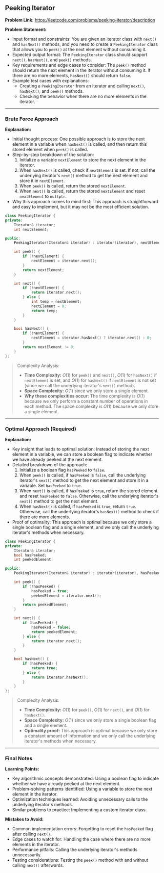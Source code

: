 ## Peeking Iterator
**Problem Link:** https://leetcode.com/problems/peeking-iterator/description

**Problem Statement:**
- Input format and constraints: You are given an iterator class with `next()` and `hasNext()` methods, and you need to create a `PeekingIterator` class that allows you to `peek()` at the next element without consuming it.
- Expected output format: The `PeekingIterator` class should support `next()`, `hasNext()`, and `peek()` methods.
- Key requirements and edge cases to consider: The `peek()` method should return the next element in the iterator without consuming it. If there are no more elements, `hasNext()` should return `false`.
- Example test cases with explanations:
  - Creating a `PeekingIterator` from an iterator and calling `next()`, `hasNext()`, and `peek()` methods.
  - Checking the behavior when there are no more elements in the iterator.

---

### Brute Force Approach

**Explanation:**
- Initial thought process: One possible approach is to store the next element in a variable when `hasNext()` is called, and then return this stored element when `peek()` is called.
- Step-by-step breakdown of the solution:
  1. Initialize a variable `nextElement` to store the next element in the iterator.
  2. When `hasNext()` is called, check if `nextElement` is set. If not, call the underlying iterator's `next()` method to get the next element and store it in `nextElement`.
  3. When `peek()` is called, return the stored `nextElement`.
  4. When `next()` is called, return the stored `nextElement` and reset `nextElement` to `nullptr`.
- Why this approach comes to mind first: This approach is straightforward and easy to implement, but it may not be the most efficient solution.

```cpp
class PeekingIterator {
private:
    Iterator& iterator;
    int nextElement;

public:
    PeekingIterator(Iterator& iterator) : iterator(iterator), nextElement(0) {}

    int peek() {
        if (!nextElement) {
            nextElement = iterator.next();
        }
        return nextElement;
    }

    int next() {
        if (!nextElement) {
            return iterator.next();
        } else {
            int temp = nextElement;
            nextElement = 0;
            return temp;
        }
    }

    bool hasNext() {
        if (!nextElement) {
            nextElement = iterator.hasNext() ? iterator.next() : 0;
        }
        return nextElement != 0;
    }
};
```

> Complexity Analysis:
> - **Time Complexity:** $O(1)$ for `peek()` and `next()`, $O(1)$ for `hasNext()` if `nextElement` is set, and $O(1)$ for `hasNext()` if `nextElement` is not set (since we call the underlying iterator's `next()` method).
> - **Space Complexity:** $O(1)$ since we only store a single element.
> - **Why these complexities occur:** The time complexity is $O(1)$ because we only perform a constant number of operations in each method. The space complexity is $O(1)$ because we only store a single element.

---

### Optimal Approach (Required)

**Explanation:**
- Key insight that leads to optimal solution: Instead of storing the next element in a variable, we can store a boolean flag to indicate whether we have already peeked at the next element.
- Detailed breakdown of the approach:
  1. Initialize a boolean flag `hasPeeked` to `false`.
  2. When `peek()` is called, if `hasPeeked` is `false`, call the underlying iterator's `next()` method to get the next element and store it in a variable. Set `hasPeeked` to `true`.
  3. When `next()` is called, if `hasPeeked` is `true`, return the stored element and reset `hasPeeked` to `false`. Otherwise, call the underlying iterator's `next()` method to get the next element.
  4. When `hasNext()` is called, if `hasPeeked` is `true`, return `true`. Otherwise, call the underlying iterator's `hasNext()` method to check if there are more elements.
- Proof of optimality: This approach is optimal because we only store a single boolean flag and a single element, and we only call the underlying iterator's methods when necessary.

```cpp
class PeekingIterator {
private:
    Iterator& iterator;
    bool hasPeeked;
    int peekedElement;

public:
    PeekingIterator(Iterator& iterator) : iterator(iterator), hasPeeked(false) {}

    int peek() {
        if (!hasPeeked) {
            hasPeeked = true;
            peekedElement = iterator.next();
        }
        return peekedElement;
    }

    int next() {
        if (hasPeeked) {
            hasPeeked = false;
            return peekedElement;
        } else {
            return iterator.next();
        }
    }

    bool hasNext() {
        if (hasPeeked) {
            return true;
        } else {
            return iterator.hasNext();
        }
    }
};
```

> Complexity Analysis:
> - **Time Complexity:** $O(1)$ for `peek()`, $O(1)$ for `next()`, and $O(1)$ for `hasNext()`.
> - **Space Complexity:** $O(1)$ since we only store a single boolean flag and a single element.
> - **Optimality proof:** This approach is optimal because we only store a constant amount of information and we only call the underlying iterator's methods when necessary.

---

### Final Notes

**Learning Points:**
- Key algorithmic concepts demonstrated: Using a boolean flag to indicate whether we have already peeked at the next element.
- Problem-solving patterns identified: Using a variable to store the next element in the iterator.
- Optimization techniques learned: Avoiding unnecessary calls to the underlying iterator's methods.
- Similar problems to practice: Implementing a custom iterator class.

**Mistakes to Avoid:**
- Common implementation errors: Forgetting to reset the `hasPeeked` flag after calling `next()`.
- Edge cases to watch for: Handling the case where there are no more elements in the iterator.
- Performance pitfalls: Calling the underlying iterator's methods unnecessarily.
- Testing considerations: Testing the `peek()` method with and without calling `next()` afterwards.